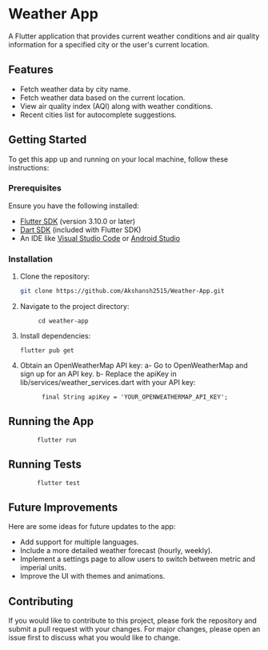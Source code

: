 # Weather App

A Flutter application that provides current weather conditions and air quality information for a specified city or the user's current location.

## Features

- Fetch weather data by city name.
- Fetch weather data based on the current location.
- View air quality index (AQI) along with weather conditions.
- Recent cities list for autocomplete suggestions.

## Getting Started

To get this app up and running on your local machine, follow these instructions:

### Prerequisites

Ensure you have the following installed:

- [Flutter SDK](https://flutter.dev/docs/get-started/install) (version 3.10.0 or later)
- [Dart SDK](https://dart.dev/get-dart) (included with Flutter SDK)
- An IDE like [Visual Studio Code](https://code.visualstudio.com/) or [Android Studio](https://developer.android.com/studio)

### Installation

1. Clone the repository:

   ```bash
   git clone https://github.com/Akshansh2515/Weather-App.git
   
2. Navigate to the project directory:

            cd weather-app


3. Install dependencies: 

       flutter pub get


6. Obtain an OpenWeatherMap API key:
      a- Go to OpenWeatherMap and sign up for an API key.
      b- Replace the apiKey in lib/services/weather_services.dart with your API key:  
          
             final String apiKey = 'YOUR_OPENWEATHERMAP_API_KEY';


## Running the App
            flutter run


## Running Tests
            flutter test

## Future Improvements
Here are some ideas for future updates to the app:

* Add support for multiple languages.
* Include a more detailed weather forecast (hourly, weekly).
* Implement a settings page to allow users to switch between metric and imperial units.
* Improve the UI with themes and animations.


## Contributing

If you would like to contribute to this project, please fork the repository and submit a pull request with your changes. For major changes, please open an issue first to discuss what you would like to change.
